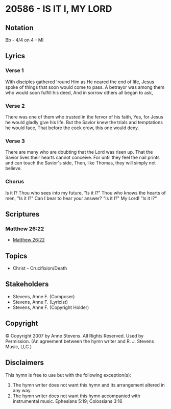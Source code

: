 # 20586 - IS IT I, MY LORD

## Notation

Bb - 4/4 on 4 - MI

## Lyrics

### Verse 1

With disciples gathered 'round Him as He neared the end of life, Jesus spoke of things that soon would come to pass. A betrayor was among them who would soon fulfill his deed, And in sorrow others all began to ask,

### Verse 2

There was one of them who trusted in the fervor of his faith, Yes, for Jesus he would gladly give his life. But the Savior knew the trials and temptations he would face, That before the cock crow, this one would deny.

### Verse 3

There are many who are doubting that the Lord was risen up. That the Savior lives their hearts cannot conceive. For until they feel the nail prints and can touch the Savior's side, Then, like Thomas, they will simply not believe.

### Chorus

Is it I? Thou who sees into my future, "Is it I?" Thou who knows the hearts of men, "Is it I?" Can I bear to hear your answer? "Is it I?" My Lord! "Is it I?"


## Scriptures

### Matthew 26:22

- [Matthew 26:22](https://www.biblegateway.com/passage/?search=Matthew%2026%3A22)


## Topics

- Christ - Crucifixion/Death

## Stakeholders

- Stevens, Anne F. (Composer)
- Stevens, Anne F. (Lyricist)
- Stevens, Anne F. (Copyright Holder)

## Copyright

© Copyright 2007 by Anne Stevens. All Rights Reserved. Used by Permission.
(An agreement between the hymn writer and R. J. Stevens Music, LLC.)

## Disclaimers

This hymn is free to use but with the following exception(s):
1. The hymn writer does not want this hymn and its arrangement altered in any way.
2. The hymn writer does not want this hymn accompanied with instrumental music.
Ephesians 5:19; Colossians 3:16

